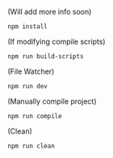 (Will add more info soon)

```
npm install
```

(If modifying compile scripts)
```
npm run build-scripts
```

(File Watcher)
```
npm run dev
```

(Manually compile project)
```
npm run compile
```

(Clean)
```
npm run clean
```
